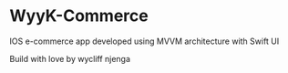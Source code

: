 # WyyK-Commerce
IOS e-commerce app developed using MVVM architecture with Swift UI

Build with love by wycliff njenga


